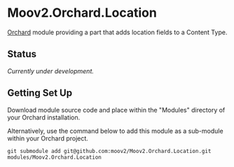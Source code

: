 # Moov2.Orchard.Location

[Orchard](http://www.orchardproject.net/) module providing a part that adds location fields to a Content Type.

## Status

*Currently under development.*

## Getting Set Up

Download module source code and place within the "Modules" directory of your Orchard installation.

Alternatively, use the command below to add this module as a sub-module within your Orchard project.

    git submodule add git@github.com:moov2/Moov2.Orchard.Location.git modules/Moov2.Orchard.Location